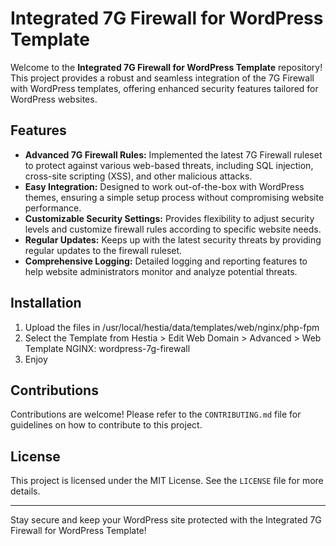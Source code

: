 # Integrated 7G Firewall for WordPress Template

Welcome to the **Integrated 7G Firewall for WordPress Template** repository! This project provides a robust and seamless integration of the 7G Firewall with WordPress templates, offering enhanced security features tailored for WordPress websites.

## Features

- **Advanced 7G Firewall Rules:** Implemented the latest 7G Firewall ruleset to protect against various web-based threats, including SQL injection, cross-site scripting (XSS), and other malicious attacks.
- **Easy Integration:** Designed to work out-of-the-box with WordPress themes, ensuring a simple setup process without compromising website performance.
- **Customizable Security Settings:** Provides flexibility to adjust security levels and customize firewall rules according to specific website needs.
- **Regular Updates:** Keeps up with the latest security threats by providing regular updates to the firewall ruleset.
- **Comprehensive Logging:** Detailed logging and reporting features to help website administrators monitor and analyze potential threats.

## Installation

1. Upload the files in /usr/local/hestia/data/templates/web/nginx/php-fpm
2. Select the Template from Hestia > Edit Web Domain > Advanced > Web Template NGINX: wordpress-7g-firewall
3. Enjoy


## Contributions

Contributions are welcome! Please refer to the `CONTRIBUTING.md` file for guidelines on how to contribute to this project.

## License

This project is licensed under the MIT License. See the `LICENSE` file for more details.

---

Stay secure and keep your WordPress site protected with the Integrated 7G Firewall for WordPress Template!

